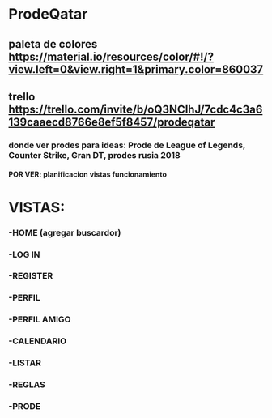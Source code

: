 # ProdeQatar

## paleta de colores https://material.io/resources/color/#!/?view.left=0&view.right=1&primary.color=860037

## trello https://trello.com/invite/b/oQ3NClhJ/7cdc4c3a6139caaecd8766e8ef5f8457/prodeqatar

### donde ver prodes para ideas: Prode de League of Legends, Counter Strike, Gran DT, prodes rusia 2018

#### POR VER: planificacion vistas funcionamiento


# VISTAS:
### -HOME (agregar buscardor)
### -LOG IN
### -REGISTER
### -PERFIL
### -PERFIL AMIGO
### -CALENDARIO
### -LISTAR
### -REGLAS
### -PRODE 